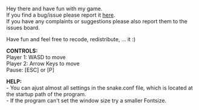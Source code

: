 Hey there and have fun with my game.  
If you find a bug/issue please report it [here](http://github.com/xKippi/Snake/issues/).  
If you have any complaints or suggestions please also report them to the issues board.  

Have fun and feel free to recode, redistribute, ... it :)  
  
  
**CONTROLS:**  
Player 1: WASD to move  
Player 2: Arrow Keys to move  
Pause: [ESC] or [P]  

**HELP:**  
 \- You can ajust almost all settings in the snake.conf file, which is located at the startup path of the program.  
 \- If the program can't set the window size try a smaller Fontsize.  